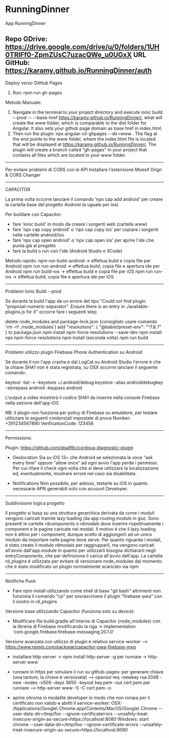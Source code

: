 # RunningDinner

App RunningDinner

Repo GDrive: https://drive.google.com/drive/u/0/folders/1UH0TRlFf0-ZpmZUsC7uzacQWe_u0UGxX
URL  GitHub: https://karamy.github.io/RunningDinner/auth
----------------------------------------------------------------------------------------------------

Deploy verso GitHub Pages

1. Run: npm run gh-pages

Metodo Manuale:

1. Navigate in the terminal to your project directory and execute ionic build --prod -- --base-href https://karamy.github.io/RunningDinner/, what will create the www folder, which is comparable to the dist folder for Angular. It also sets your github page domain as base href in index.html.
2. Then run the plugin: npx angular-cli-ghpages --dir=www . The flag at the end points to the www folder, where the index.html file is located that will be displayed at https://karamy.github.io/RunningDinner/. The plugin will create a branch called "gh-pages" in your project that contains all files which are located in your www folder.

----------------------------------------------------------------------------------------------------

Per evitare problemi di CORS con le API installare l'estensione Moesif Orign & CORS Changer

----------------------------------------------------------------------------------------------------

CAPACITOR

La prima volta occorre lanciare il comando 'npx cap add android' per creare la cartella base del progetto Android (e uguale per ios)

Per buildare con Capacitor:

- fare 'ionic build' in modo da creare i sorgenti web (cartella www)
- fare 'npx cap copy android' o 'npx cap copy ios' per copiare i sorgenti nelle cartelle android/ios
- fare 'npx cap open android' o 'npx cap open ios' per aprire l'ide che punta già al progetto
- fare la build o run con l'ide (Android Studio o XCode)

Metodo rapido:
npm run build-android -> effettua build e copia file per Android
npm run run-android -> effettua build, copia file e apertura ide per Android
npm run build-ios -> effettua build e copia file per iOS
npm run run-ios -> effettua build, copia file e apertura ide per iOS

----------------------------------------------------------------------------------------------------

Problemi Ionic Build --prod

Se durante la build l'app da un errore del tipo "Could not find plugin "proposal-numeric-separator". Ensure there is an entry in ./available-plugins.js for it" occorre fare i seguenti step:

delete node_modules and package-lock.json (consigliato usare comando 'rm -rf ./node_modules')
add "resolutions": { "@babel/preset-env": "^7.8.7" } to package.json
npm install npm-force-resolutions --save-dev
npm install
npx npm-force-resolutions
npm install (seconda volta)
npm run build

----------------------------------------------------------------------------------------------------

Problemi utilizzo plugin Firebase Phone Authentication su Android

Se durante il run l'app crasha e dal LogCat su Android Studio l'errore è che la chiave SHA1 non è
stata registrata, su OSX occorre lanciare il seguente comando:

keytool -list -v -keystore ~/.android/debug.keystore -alias androiddebugkey -storepass android -keypass android

L'output a video mostrerà il codice SHA1 da inserire nella console Firebase nella sezione dell'app iOS

NB: il plugin non funziona per policy di Firebase su emulatore, per testare utilizzare le seguenti credenziali impostate di prova
Number: +391234567890 VerificationCode: 123456

----------------------------------------------------------------------------------------------------

Permissions:

Plugin: https://github.com/dpa99c/cordova-diagnostic-plugin

- Geolocation
  Sia su iOS 13+ che Android se selezionata la voce "ask every time" oppure "allow once" ad ogni avvio l'app perde i permessi. Per cui rifare il check ogni volta che si deve utilizzare la localizzazione ed, eventualmente, mostrare errore nel caso sia disabilitata.

- Notifications
  Non possibile, per adesso, testarle su iOS in quanto necessarie APN generabili solo con account Developer.

----------------------------------------------------------------------------------------------------

Suddivisione logica progetto

Il progetto si basa su una struttura gerarchica derivata da come i moduli vengono caricati tramite lazy loading (da app.routing.module in giu).
Sono presenti le cartelle rdcomponents e rdmodals dove inserire rispettivamente i component e le pagine caricate nei modali. 
Il motivo è che il lazy loading non è attivo per i component, dunque scelto di aggiungerli ad un unico modulo da importare nelle pagine dove serve.
Per quanto riguarda i modali, è stato creato il modulo rdmodals per raggrupparli, ma vengono caricati all'avvio dall'app.module in quanto per utilizzarli bisogna dichiararli negli entryComponents, che per definizione li carica all'avvio dell'app.
La cartella rd_plugins è utilizzata per evitare di versionare node_modules dal momento che è stato modificato un plugin normalmente scaricato via npm

----------------------------------------------------------------------------------------------------

Notifiche Push

- Fare npm install utilizzando come shell di base "git bash" altrimenti non funziona il comando "cp" per sovrascrivere il plugin "firebase-pwa" con il nostro in rd_plugins

Versione base utilizzando Capacitor (funziona solo su device):

- Modificare file build.gradle all'interno di Capacitor (node_modules) con la libreria di Firebase modificando la riga ->  implementation 'com.google.firebase:firebase-messaging:20.1.0'

Versione avanzata con utilizzo di plugin e relativo service-worker --> https://www.npmjs.com/package/capacitor-pwa-firebase-msg

- installare http-server ->  npm install http-server -g
  per runnare -> http-server www

- runnare in https per simulare il run su github-pages:
  per generare chiave (una tantum, la chiave è versionata) --> openssl req -newkey rsa:2048 -new -nodes -x509 -days 3650 -keyout key.pem -out cert.pem
  per runnare --> http-server www -S -C cert.pem -o

- aprire chrome in modalità developer in modo che non rompa per il certificato non valido e abiliti il service-worker:
  OSX:
  /Applications/Google\ Chrome.app/Contents/MacOS/Google\ Chrome --user-data-dir=/tmp/foo --ignore-certificaterrors --unsafely-treat-insecure-origin-as-secure=https://localhost:8080
  Windows:
  start chrome --user-data-dir=/tmp/foo --ignore-certificate-errors --unsafely-treat-insecure-origin-as-secure=https://localhost:8080